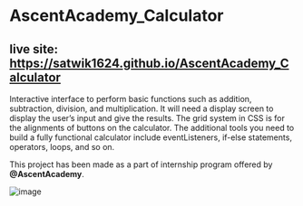 # AscentAcademy_Calculator
## live site: https://satwik1624.github.io/AscentAcademy_Calculator


Interactive interface to perform basic functions such as addition, subtraction, division, and
multiplication. It will need a display screen to display the user’s input and give the results. The grid
system in CSS is for the alignments of buttons on the calculator. The additional tools you need to
build a fully functional calculator include eventListeners, if-else statements, operators, loops, and so
on. 

This project has been made as a part of internship program offered by <b>@AscentAcademy</b>.

![image](https://user-images.githubusercontent.com/125944906/225077377-51e5180d-a9a2-45f7-a1ce-5358add0c141.png)

